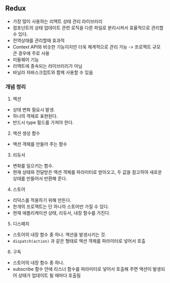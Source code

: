 ## Redux
- 가장 많이 사용하는 리액트 상태 관리 라이브러리
- 컴포넌트의 상태 업데이트 관련 로직을 다른 파일로 분리시켜서 효율적으로 관리할 수 있다.
- 전역상태를 관리할때 효과적
- Context API와 비슷한 기능이지만 더욱 체계적으로 관리 가능 -> 프로젝트 규모 큰 경우에 주로 사용
- 미들웨어 기능
- 리액트에 종속되는 라이브러리가 아님
- 바닐라 자바스크립트와 함께 사용할 수 있음

### 개념 정리
  1. 액션
   - 상태 변화 필요시 발생. 
   - 하나의 객체로 표현된다. 
   - 반드시 type 필드를 가져야 한다.
  2. 액션 생성 함수
   - 액션 객체를 만들어 주는 함수
  3. 리듀서
   - 변화를 일으키는 함수. 
   - 현재 상태와 전달받은 액션 객체를 파라미터로 받아오고, 두 값을 참고하여 새로운 상태를 만들어서 반환해 준다.
  4. 스토어 
   - 리덕스를 적용하기 위해 만든다. 
   - 한개의 프로젝트는 단 하나의 스토어만 가질 수 있다. 
   - 현재 애플리케이션 상태, 리듀서, 내장 함수를 가진다.
  5. 디스패치
   - 스토어의 내장 함수 중 하나. 액션을 발생시키는 것.
   - `dispatch(action)` 과 같은 형태로 액션 객체를 파라미터로 넣어서 호출
  6. 구독
  - 스토어의 내장 함수 중 하나.
  - subscribe 함수 안에 리스너 함수를 파라미터로 넣어서 호출해 주면 액션이 발생되어 상태가 업데이트 될 때마다 호출됨